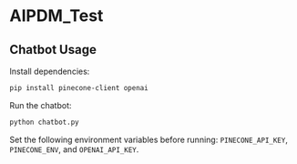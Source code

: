 # AIPDM_Test

## Chatbot Usage

Install dependencies:
```bash
pip install pinecone-client openai
```

Run the chatbot:
```bash
python chatbot.py
```

Set the following environment variables before running:
`PINECONE_API_KEY`, `PINECONE_ENV`, and `OPENAI_API_KEY`.
